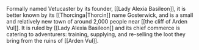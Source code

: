 Formally named Vetucaster by its founder, [[Lady Alexia Basileon]], it is better known by its [[Thorcinga|Thorcin]] name Gosterwick, and is a small and relatively new town of around 2,000 people near [[the cliff of Arden Vul]]. It is ruled by [[Lady Alexia Basileon]] and its chief commerce is catering to adventurers: training, supplying, and re-selling the loot they bring from the ruins of [[Arden Vul]].